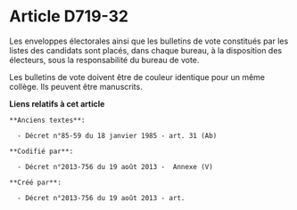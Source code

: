 # Article D719-32

Les enveloppes électorales ainsi que les bulletins de vote constitués par les listes des candidats sont placés, dans chaque
bureau, à la disposition des électeurs, sous la responsabilité du bureau de vote.

Les bulletins de vote doivent être de couleur identique pour un même collège. Ils peuvent être manuscrits.

**Liens relatifs à cet article**

	**Anciens textes**:

	  - Décret n°85-59 du 18 janvier 1985 - art. 31 (Ab)

	**Codifié par**:

	  - Décret n°2013-756 du 19 août 2013 -  Annexe (V)

	**Créé par**:

	  - Décret n°2013-756 du 19 août 2013 - art.
